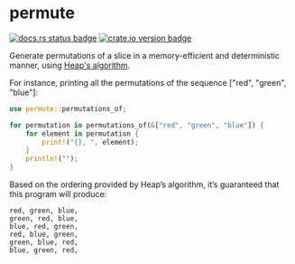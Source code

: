 # permute

[![docs.rs status
badge](https://img.shields.io/docsrs/permute)](https://docs.rs/permute)
[![crate.io version
badge](https://img.shields.io/crates/v/permute)](https://crates.io/crate/permute)

Generate permutations of a slice in a memory-efficient and deterministic manner, using
[Heap's algorithm](https://en.wikipedia.org/wiki/Heap%27s_algorithm).

For instance, printing all the permutations of the sequence ["red", "green",
"blue"]:

```rust
use permute::permutations_of;

for permutation in permutations_of(&["red", "green", "blue"]) {
    for element in permutation {
        print!("{}, ", element);
    }
    println!("");
}
```

Based on the ordering provided by Heap’s algorithm, it’s guaranteed that this
program will produce:

```text
red, green, blue,
green, red, blue,
blue, red, green,
red, blue, green,
green, blue, red,
blue, green, red,
```

